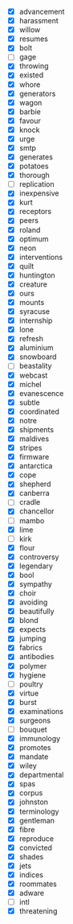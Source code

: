 - [x] advancement
- [x] harassment
- [x] willow
- [x] resumes
- [x] bolt
- [ ] gage
- [x] throwing
- [x] existed
- [x] whore
- [x] generators
- [x] wagon
- [x] barbie
- [x] favour
- [x] knock
- [x] urge
- [x] smtp
- [x] generates
- [x] potatoes
- [x] thorough
- [ ] replication
- [x] inexpensive
- [x] kurt
- [x] receptors
- [x] peers
- [x] roland
- [x] optimum
- [x] neon
- [x] interventions
- [x] quilt
- [x] huntington
- [x] creature
- [x] ours
- [x] mounts
- [x] syracuse
- [x] internship
- [x] lone
- [x] refresh
- [x] aluminium
- [x] snowboard
- [ ] beastality
- [x] webcast
- [x] michel
- [x] evanescence
- [x] subtle
- [x] coordinated
- [x] notre
- [x] shipments
- [x] maldives
- [x] stripes
- [x] firmware
- [x] antarctica
- [x] cope
- [x] shepherd
- [x] canberra
- [ ] cradle
- [x] chancellor
- [ ] mambo
- [x] lime
- [ ] kirk
- [x] flour
- [x] controversy
- [x] legendary
- [x] bool
- [x] sympathy
- [x] choir
- [x] avoiding
- [x] beautifully
- [x] blond
- [x] expects
- [x] jumping
- [x] fabrics
- [x] antibodies
- [x] polymer
- [x] hygiene
- [ ] poultry
- [x] virtue
- [x] burst
- [x] examinations
- [x] surgeons
- [ ] bouquet
- [x] immunology
- [x] promotes
- [x] mandate
- [x] wiley
- [x] departmental
- [x] spas
- [x] corpus
- [x] johnston
- [x] terminology
- [x] gentleman
- [x] fibre
- [x] reproduce
- [x] convicted
- [x] shades
- [x] jets
- [x] indices
- [x] roommates
- [x] adware
- [ ] intl
- [x] threatening
